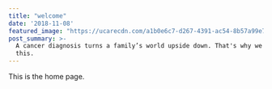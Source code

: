 ```yaml
---
title: "welcome"
date: '2018-11-08'
featured_image: "https://ucarecdn.com/a1b0e6c7-d267-4391-ac54-8b57a99e7240/"
post_summary: >-
  A cancer diagnosis turns a family’s world upside down. That's why we're doing
  this.
---
```


This is the home page.
